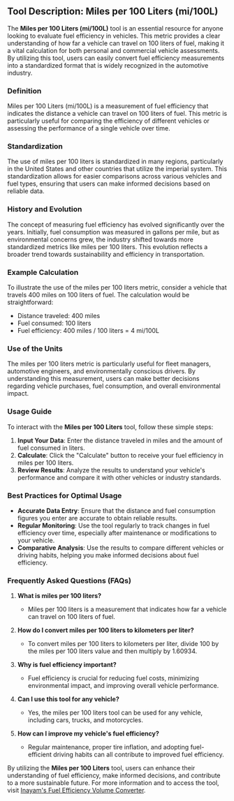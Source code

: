 ## Tool Description: Miles per 100 Liters (mi/100L)

The **Miles per 100 Liters (mi/100L)** tool is an essential resource for anyone looking to evaluate fuel efficiency in vehicles. This metric provides a clear understanding of how far a vehicle can travel on 100 liters of fuel, making it a vital calculation for both personal and commercial vehicle assessments. By utilizing this tool, users can easily convert fuel efficiency measurements into a standardized format that is widely recognized in the automotive industry.

### Definition

Miles per 100 Liters (mi/100L) is a measurement of fuel efficiency that indicates the distance a vehicle can travel on 100 liters of fuel. This metric is particularly useful for comparing the efficiency of different vehicles or assessing the performance of a single vehicle over time.

### Standardization

The use of miles per 100 liters is standardized in many regions, particularly in the United States and other countries that utilize the imperial system. This standardization allows for easier comparisons across various vehicles and fuel types, ensuring that users can make informed decisions based on reliable data.

### History and Evolution

The concept of measuring fuel efficiency has evolved significantly over the years. Initially, fuel consumption was measured in gallons per mile, but as environmental concerns grew, the industry shifted towards more standardized metrics like miles per 100 liters. This evolution reflects a broader trend towards sustainability and efficiency in transportation.

### Example Calculation

To illustrate the use of the miles per 100 liters metric, consider a vehicle that travels 400 miles on 100 liters of fuel. The calculation would be straightforward:

- Distance traveled: 400 miles
- Fuel consumed: 100 liters
- Fuel efficiency: 400 miles / 100 liters = 4 mi/100L

### Use of the Units

The miles per 100 liters metric is particularly useful for fleet managers, automotive engineers, and environmentally conscious drivers. By understanding this measurement, users can make better decisions regarding vehicle purchases, fuel consumption, and overall environmental impact.

### Usage Guide

To interact with the **Miles per 100 Liters** tool, follow these simple steps:

1. **Input Your Data**: Enter the distance traveled in miles and the amount of fuel consumed in liters.
2. **Calculate**: Click the "Calculate" button to receive your fuel efficiency in miles per 100 liters.
3. **Review Results**: Analyze the results to understand your vehicle's performance and compare it with other vehicles or industry standards.

### Best Practices for Optimal Usage

- **Accurate Data Entry**: Ensure that the distance and fuel consumption figures you enter are accurate to obtain reliable results.
- **Regular Monitoring**: Use the tool regularly to track changes in fuel efficiency over time, especially after maintenance or modifications to your vehicle.
- **Comparative Analysis**: Use the results to compare different vehicles or driving habits, helping you make informed decisions about fuel efficiency.

### Frequently Asked Questions (FAQs)

1. **What is miles per 100 liters?**
   - Miles per 100 liters is a measurement that indicates how far a vehicle can travel on 100 liters of fuel.

2. **How do I convert miles per 100 liters to kilometers per liter?**
   - To convert miles per 100 liters to kilometers per liter, divide 100 by the miles per 100 liters value and then multiply by 1.60934.

3. **Why is fuel efficiency important?**
   - Fuel efficiency is crucial for reducing fuel costs, minimizing environmental impact, and improving overall vehicle performance.

4. **Can I use this tool for any vehicle?**
   - Yes, the miles per 100 liters tool can be used for any vehicle, including cars, trucks, and motorcycles.

5. **How can I improve my vehicle's fuel efficiency?**
   - Regular maintenance, proper tire inflation, and adopting fuel-efficient driving habits can all contribute to improved fuel efficiency.

By utilizing the **Miles per 100 Liters** tool, users can enhance their understanding of fuel efficiency, make informed decisions, and contribute to a more sustainable future. For more information and to access the tool, visit [Inayam's Fuel Efficiency Volume Converter](https://www.inayam.co/unit-converter/fuel_efficiency_volume).